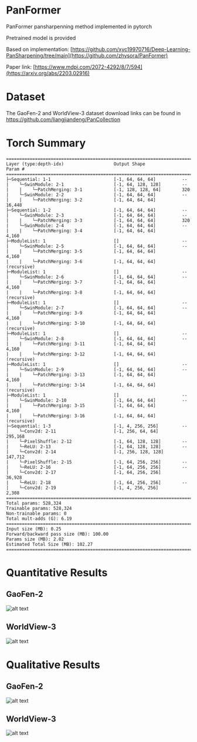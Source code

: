 # PanFormer

PanFormer pansharpenning method implemented in pytorch

Pretrained model is provided

Based on implementation: [https://github.com/xyc19970716/Deep-Learning-PanSharpening/tree/main](https://github.com/zhysora/PanFormer)

Paper link: [https://www.mdpi.com/2072-4292/8/7/594](https://arxiv.org/abs/2203.02916)

# Dataset

The GaoFen-2 and WorldView-3 dataset download links can be found in https://github.com/liangjiandeng/PanCollection

# Torch Summary

```
==========================================================================================
Layer (type:depth-idx)                   Output Shape              Param #
==========================================================================================
├─Sequential: 1-1                        [-1, 64, 64, 64]          --
|    └─SwinModule: 2-1                   [-1, 64, 128, 128]        --
|    |    └─PatchMerging: 3-1            [-1, 128, 128, 64]        320
|    └─SwinModule: 2-2                   [-1, 64, 64, 64]          --
|    |    └─PatchMerging: 3-2            [-1, 64, 64, 64]          16,448
├─Sequential: 1-2                        [-1, 64, 64, 64]          --
|    └─SwinModule: 2-3                   [-1, 64, 64, 64]          --
|    |    └─PatchMerging: 3-3            [-1, 64, 64, 64]          320
|    └─SwinModule: 2-4                   [-1, 64, 64, 64]          --
|    |    └─PatchMerging: 3-4            [-1, 64, 64, 64]          4,160
├─ModuleList: 1                          []                        --
|    └─SwinModule: 2-5                   [-1, 64, 64, 64]          --
|    |    └─PatchMerging: 3-5            [-1, 64, 64, 64]          4,160
|    |    └─PatchMerging: 3-6            [-1, 64, 64, 64]          (recursive)
├─ModuleList: 1                          []                        --
|    └─SwinModule: 2-6                   [-1, 64, 64, 64]          --
|    |    └─PatchMerging: 3-7            [-1, 64, 64, 64]          4,160
|    |    └─PatchMerging: 3-8            [-1, 64, 64, 64]          (recursive)
├─ModuleList: 1                          []                        --
|    └─SwinModule: 2-7                   [-1, 64, 64, 64]          --
|    |    └─PatchMerging: 3-9            [-1, 64, 64, 64]          4,160
|    |    └─PatchMerging: 3-10           [-1, 64, 64, 64]          (recursive)
├─ModuleList: 1                          []                        --
|    └─SwinModule: 2-8                   [-1, 64, 64, 64]          --
|    |    └─PatchMerging: 3-11           [-1, 64, 64, 64]          4,160
|    |    └─PatchMerging: 3-12           [-1, 64, 64, 64]          (recursive)
├─ModuleList: 1                          []                        --
|    └─SwinModule: 2-9                   [-1, 64, 64, 64]          --
|    |    └─PatchMerging: 3-13           [-1, 64, 64, 64]          4,160
|    |    └─PatchMerging: 3-14           [-1, 64, 64, 64]          (recursive)
├─ModuleList: 1                          []                        --
|    └─SwinModule: 2-10                  [-1, 64, 64, 64]          --
|    |    └─PatchMerging: 3-15           [-1, 64, 64, 64]          4,160
|    |    └─PatchMerging: 3-16           [-1, 64, 64, 64]          (recursive)
├─Sequential: 1-3                        [-1, 4, 256, 256]         --
|    └─Conv2d: 2-11                      [-1, 256, 64, 64]         295,168
|    └─PixelShuffle: 2-12                [-1, 64, 128, 128]        --
|    └─ReLU: 2-13                        [-1, 64, 128, 128]        --
|    └─Conv2d: 2-14                      [-1, 256, 128, 128]       147,712
|    └─PixelShuffle: 2-15                [-1, 64, 256, 256]        --
|    └─ReLU: 2-16                        [-1, 64, 256, 256]        --
|    └─Conv2d: 2-17                      [-1, 64, 256, 256]        36,928
|    └─ReLU: 2-18                        [-1, 64, 256, 256]        --
|    └─Conv2d: 2-19                      [-1, 4, 256, 256]         2,308
==========================================================================================
Total params: 528,324
Trainable params: 528,324
Non-trainable params: 0
Total mult-adds (G): 6.19
==========================================================================================
Input size (MB): 0.25
Forward/backward pass size (MB): 100.00
Params size (MB): 2.02
Estimated Total Size (MB): 102.27
==========================================================================================
```

# Quantitative Results

## GaoFen-2

![alt text](https://github.com/nickdndndn/HyperTransformer/blob/main/results/Figures.png?raw=true)

## WorldView-3

![alt text](https://github.com/nickdndndn/HyperTransformer/blob/main/results/Figures.png?raw=true)

# Qualitative Results

## GaoFen-2

![alt text](https://github.com/nickdndndn/HyperTransformer/blob/main/results/Images.png?raw=true)

## WorldView-3

![alt text](https://github.com/nickdndndn/HyperTransformer/blob/main/results/Images.png?raw=true)
